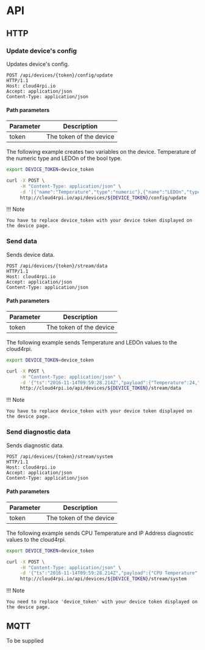 # API

## HTTP

### Update device's config

Updates device's config.

```
POST /api/devices/{token}/config/update
HTTP/1.1
Host: cloud4rpi.io
Accept: application/json
Content-Type: application/json
```

#### Path parameters

Parameter | Description
--------- | -----------------------
token     | The token of the device

The following example creates two variables on the device. Temperature of the numeric type and LEDOn of the bool type.

```bash
export DEVICE_TOKEN=device_token

curl -X POST \
     -H "Content-Type: application/json" \
     -d '[{"name":"Temperature","type":"numeric"},{"name":"LEDOn","type":"bool"}]' \
     http://cloud4rpi.io/api/devices/${DEVICE_TOKEN}/config/update
```

!!! Note

    You have to replace device_token with your device token displayed on the device page.

### Send data

Sends device data.

```
POST /api/devices/{token}/stream/data
HTTP/1.1
Host: cloud4rpi.io
Accept: application/json
Content-Type: application/json
```

#### Path parameters

Parameter | Description
--------- | -----------------------
token     | The token of the device

The following example sends Temperature and LEDOn values to the cloud4rpi.

```bash
export DEVICE_TOKEN=device_token

curl -X POST \
     -H "Content-Type: application/json" \
     -d '{"ts":"2016-11-14T09:59:28.214Z","payload":{"Temperature":24,"LEDOn":false}}' \
     http://cloud4rpi.io/api/devices/${DEVICE_TOKEN}/stream/data
```

!!! Note

    You have to replace device_token with your device token displayed on the device page.

### Send diagnostic data

Sends diagnostic data.

```
POST /api/devices/{token}/stream/system
HTTP/1.1
Host: cloud4rpi.io
Accept: application/json
Content-Type: application/json
```

#### Path parameters

Parameter | Description
--------- | -----------------------
token     | The token of the device

The following example sends CPU Temperature and IP Address diagnostic values to the cloud4rpi.

```bash
export DEVICE_TOKEN=device_token

curl -X POST \
     -H "Content-Type: application/json" \
     -d '{"ts":"2016-11-14T09:59:28.214Z","payload":{"CPU Temperature":51,"IP Address":"8.8.8.8"}}' \
     http://cloud4rpi.io/api/devices/${DEVICE_TOKEN}/stream/system
```

!!! Note

    You need to replace 'device_token' with your device token displayed on the device page.

## MQTT

To be supplied
